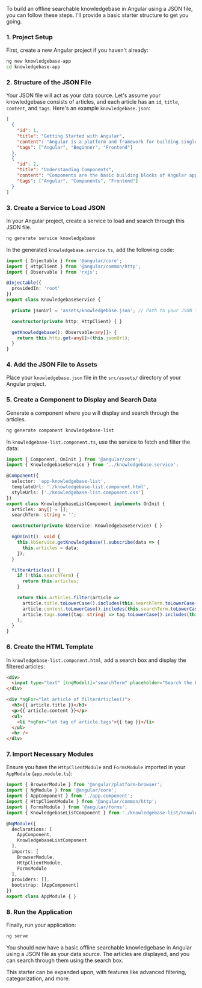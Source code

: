 To build an offline searchable knowledgebase in Angular using a JSON file, you can follow these steps. I'll provide a basic starter structure to get you going.

### 1. **Project Setup**

First, create a new Angular project if you haven't already:

```bash
ng new knowledgebase-app
cd knowledgebase-app
```

### 2. **Structure of the JSON File**

Your JSON file will act as your data source. Let's assume your knowledgebase consists of articles, and each article has an `id`, `title`, `content`, and `tags`. Here's an example `knowledgebase.json`:

```json
[
  {
    "id": 1,
    "title": "Getting Started with Angular",
    "content": "Angular is a platform and framework for building single-page client applications using HTML and TypeScript.",
    "tags": ["Angular", "Beginner", "Frontend"]
  },
  {
    "id": 2,
    "title": "Understanding Components",
    "content": "Components are the basic building blocks of Angular applications. Each component is an independent block of the larger system.",
    "tags": ["Angular", "Components", "Frontend"]
  }
]
```

### 3. **Create a Service to Load JSON**

In your Angular project, create a service to load and search through this JSON file.

```bash
ng generate service knowledgebase
```

In the generated `knowledgebase.service.ts`, add the following code:

```typescript
import { Injectable } from '@angular/core';
import { HttpClient } from '@angular/common/http';
import { Observable } from 'rxjs';

@Injectable({
  providedIn: 'root'
})
export class KnowledgebaseService {

  private jsonUrl = 'assets/knowledgebase.json'; // Path to your JSON file

  constructor(private http: HttpClient) { }

  getKnowledgebase(): Observable<any[]> {
    return this.http.get<any[]>(this.jsonUrl);
  }
}
```

### 4. **Add the JSON File to Assets**

Place your `knowledgebase.json` file in the `src/assets/` directory of your Angular project.

### 5. **Create a Component to Display and Search Data**

Generate a component where you will display and search through the articles.

```bash
ng generate component knowledgebase-list
```

In `knowledgebase-list.component.ts`, use the service to fetch and filter the data:

```typescript
import { Component, OnInit } from '@angular/core';
import { KnowledgebaseService } from '../knowledgebase.service';

@Component({
  selector: 'app-knowledgebase-list',
  templateUrl: './knowledgebase-list.component.html',
  styleUrls: ['./knowledgebase-list.component.css']
})
export class KnowledgebaseListComponent implements OnInit {
  articles: any[] = [];
  searchTerm: string = '';

  constructor(private kbService: KnowledgebaseService) { }

  ngOnInit(): void {
    this.kbService.getKnowledgebase().subscribe(data => {
      this.articles = data;
    });
  }

  filterArticles() {
    if (!this.searchTerm) {
      return this.articles;
    }

    return this.articles.filter(article =>
      article.title.toLowerCase().includes(this.searchTerm.toLowerCase()) ||
      article.content.toLowerCase().includes(this.searchTerm.toLowerCase()) ||
      article.tags.some((tag: string) => tag.toLowerCase().includes(this.searchTerm.toLowerCase()))
    );
  }
}
```

### 6. **Create the HTML Template**

In `knowledgebase-list.component.html`, add a search box and display the filtered articles:

```html
<div>
  <input type="text" [(ngModel)]="searchTerm" placeholder="Search the knowledgebase" />
</div>

<div *ngFor="let article of filterArticles()">
  <h3>{{ article.title }}</h3>
  <p>{{ article.content }}</p>
  <ul>
    <li *ngFor="let tag of article.tags">{{ tag }}</li>
  </ul>
  <hr />
</div>
```

### 7. **Import Necessary Modules**

Ensure you have the `HttpClientModule` and `FormsModule` imported in your `AppModule` (`app.module.ts`):

```typescript
import { BrowserModule } from '@angular/platform-browser';
import { NgModule } from '@angular/core';
import { AppComponent } from './app.component';
import { HttpClientModule } from '@angular/common/http';
import { FormsModule } from '@angular/forms';
import { KnowledgebaseListComponent } from './knowledgebase-list/knowledgebase-list.component';

@NgModule({
  declarations: [
    AppComponent,
    KnowledgebaseListComponent
  ],
  imports: [
    BrowserModule,
    HttpClientModule,
    FormsModule
  ],
  providers: [],
  bootstrap: [AppComponent]
})
export class AppModule { }
```

### 8. **Run the Application**

Finally, run your application:

```bash
ng serve
```

You should now have a basic offline searchable knowledgebase in Angular using a JSON file as your data source. The articles are displayed, and you can search through them using the search box.

This starter can be expanded upon, with features like advanced filtering, categorization, and more.
